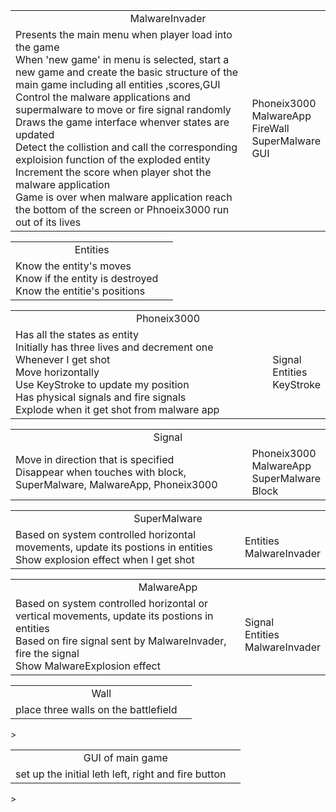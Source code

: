 <table><tr align = 'center'><td colspan = '2'>MalwareInvader</td></tr><tr><td>Presents the main menu when player load into the game<br>When 'new game' in menu is selected, start a new game and create the basic structure of the main game including all entities ,scores,GUI <br>
Control the malware applications and supermalware to move or fire signal randomly <br>
Draws the game interface whenver states are updated <br>
Detect the collistion and call the corresponding exploision function of the exploded entity<br>
Increment the score when player shot the malware application <br>
Game is over when malware application reach the bottom of the screen or Phnoeix3000 run out of its lives</td>
<td>Phoneix3000<br>
MalwareApp<br>
FireWall<br>
SuperMalware<br>
GUI<br>
</td>
</tr>
</table>

<table><tr align = 'center'><td colspan = '2'>Entities</td></tr>
<tr><td>Know the entity's moves<br>
Know if the entity is destroyed<br>
Know the entitie's positions
</td>
<td></td></tr></table>

<table><tr align = 'center'><td colspan = '2'>Phoneix3000</td></tr><tr><td>
Has all the states as entity<br>
Initially has three lives and decrement one Whenever I get shot<br>
Move horizontally <br>
Use KeyStroke to update my position<br>
Has physical signals and fire signals<br>
Explode when it get shot from malware app<br>
</td><td>
Signal<br>
Entities<br>
KeyStroke<br>
</td></tr></table>

<table><tr align = 'center'><td colspan = '2'>Signal</td></tr><tr><td>
Move in direction that is specified <br>
Disappear when touches with block, SuperMalware, MalwareApp, Phoneix3000<br>
</td><td>
Phoneix3000 <br>
MalwareApp <br>
SuperMalware<br>
Block
</td></tr></table>

<table><tr align = 'center'><td colspan = '2'>SuperMalware</td></tr><tr><td>
Based on system controlled horizontal movements, update its postions in entities<br>
Show explosion effect when I get shot<br>
</td><td>Entities<br> MalwareInvader</td></tr></table>

<table><tr align = 'center'><td colspan = '2'>MalwareApp</td></tr><tr><td>
Based on system controlled horizontal or vertical movements, update its postions in entities <br>
Based on fire signal sent by MalwareInvader, fire the signal <br>
Show MalwareExplosion effect 
</td><td>Signal <br> Entities<br>MalwareInvader
</td></tr></table>

<table><tr align = 'center'><td colspan = '2'>Wall</td></tr><tr><td>place three walls
on the battlefield
</td><td></td></tr></table>>
<table><tr align = 'center'><td colspan = '2'>GUI of main game</td></tr><tr><td>set up the initial leth
left, right and fire button
</td><td></td></tr></table>>

